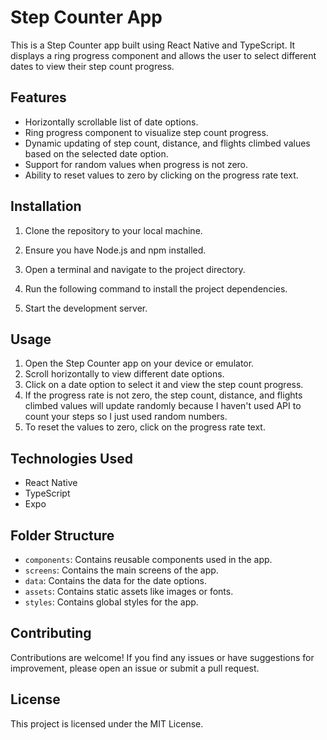 # Step Counter App

This is a Step Counter app built using React Native and TypeScript. It displays a ring progress component and allows the user to select different dates to view their step count progress.

## Features

- Horizontally scrollable list of date options.
- Ring progress component to visualize step count progress.
- Dynamic updating of step count, distance, and flights climbed values based on the selected date option.
- Support for random values when progress is not zero.
- Ability to reset values to zero by clicking on the progress rate text.

## Installation

1. Clone the repository to your local machine.

2. Ensure you have Node.js and npm installed.
3. Open a terminal and navigate to the project directory.

4. Run the following command to install the project dependencies.

5. Start the development server.

## Usage

1. Open the Step Counter app on your device or emulator.
2. Scroll horizontally to view different date options.
3. Click on a date option to select it and view the step count progress.
4. If the progress rate is not zero, the step count, distance, and flights climbed values will update randomly because I haven't used API to count your steps so I just used random numbers.
5. To reset the values to zero, click on the progress rate text.

## Technologies Used

- React Native
- TypeScript
- Expo

## Folder Structure

- `components`: Contains reusable components used in the app.
- `screens`: Contains the main screens of the app.
- `data`: Contains the data for the date options.
- `assets`: Contains static assets like images or fonts.
- `styles`: Contains global styles for the app.

## Contributing

Contributions are welcome! If you find any issues or have suggestions for improvement, please open an issue or submit a pull request.

## License

This project is licensed under the MIT License.
